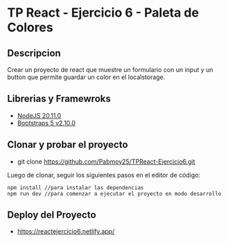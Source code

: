 # TP React - Ejercicio 6 - Paleta de Colores

## Descripcion

Crear un proyecto de react que muestre un formulario con un input y un button
que permite guardar un color en el localstorage.

## Librerias y Framewroks

- [NodeJS 20.11.0](https://nodejs.org/en)
- [Bootstraps 5 v2.10.0](https://react-bootstrap.netlify.app) 

## Clonar y probar el proyecto

- git clone https://github.com/Pabmoy25/TPReact-Ejercicio6.git

Luego de clonar, seguir los siguientes pasos en el editor de código:

```
npm install //para instalar las dependencias
npm run dev //para comenzar a ejecutar el proyecto en modo desarrollo
```

## Deploy del Proyecto

- https://reactejercicio6.netlify.app/
